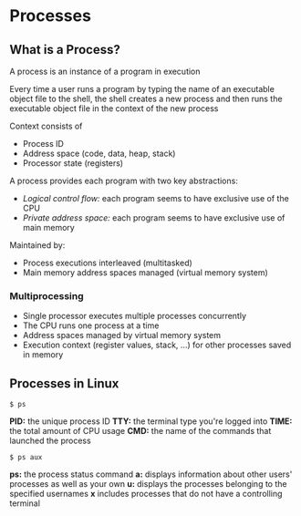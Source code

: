 # Processes

## What is a Process?

A process is an instance of a program in execution

Every time a user runs a program by typing the name of an executable object file to the shell, the shell creates a new process and then runs the executable object file in the context of the new process

Context consists of
- Process ID
- Address space (code, data, heap, stack)
- Processor state (registers)

A process provides each program with two key abstractions:
- *Logical control flow:* each program seems to have exclusive use of the CPU
- *Private address space:* each program seems to have exclusive use of main memory

Maintained by:
- Process executions interleaved (multitasked)
- Main memory address spaces managed (virtual memory system)

### Multiprocessing

- Single processor executes multiple processes concurrently
- The CPU runs one process at a time
- Address spaces managed by virtual memory system
- Execution context (register values, stack, ...) for other processes saved in memory

## Processes in Linux

`$ ps`

**PID:** the unique process ID
**TTY:** the terminal type you're logged into
**TIME:** the total amount of CPU usage
**CMD:** the name of the commands that launched the process

`$ ps aux`

**ps:** the process status command
**a:** displays information about other users' processes as well as your own
**u:** displays the processes belonging to the specified usernames
**x** includes processes that do not have a controlling terminal